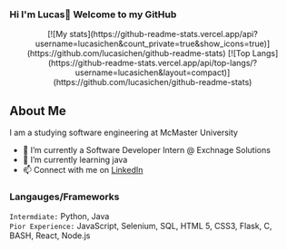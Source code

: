 ### Hi I'm Lucas👋 Welcome to my GitHub
<div align="center">
  [![My stats](https://github-readme-stats.vercel.app/api?username=lucasichen&count_private=true&show_icons=true)](https://github.com/lucasichen/github-readme-stats)
  [![Top Langs](https://github-readme-stats.vercel.app/api/top-langs/?username=lucasichen&layout=compact)](https://github.com/lucasichen/github-readme-stats)
</div>
<h2> About Me </h2>
<p>I am a studying software engineering at McMaster University</p>

* 🔭 I’m currently a Software Developer Intern @ Exchnage Solutions
* 🌱 I’m currently learning java
* 📫 Connect with me on <a href="https://www.linkedin.com/in/lucasichen/">LinkedIn</a>

### Langauges/Frameworks
` Intermdiate: `
Python, Java <br />
` Pior Experience: `
JavaScript, Selenium, SQL, HTML 5, CSS3, Flask, C, BASH, React, Node.js  <br />
<!--
**lucasichen/lucasichen** is a ✨ _special_ ✨ repository because its `README.md` (this file) appears on your GitHub profile.

